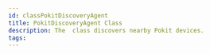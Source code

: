 ```yaml
---
id: classPokitDiscoveryAgent
title: PokitDiscoveryAgent Class
description: The  class discovers nearby Pokit devices.
tags:
---
```


